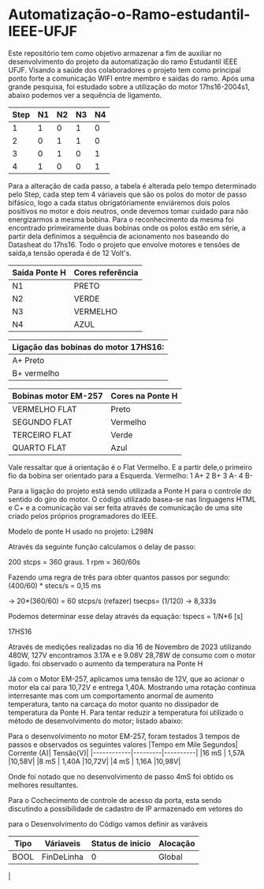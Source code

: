# Automatização-o-Ramo-estudantil-IEEE-UFJF

  Este repositório tem como objetivo armazenar a fim de auxiliar no desenvolvimento do projeto da automatização do ramo Estudantil IEEE UFJF.
Visando a saúde dos colaboradores o projeto tem como principal ponto forte a comunicação WIFI entre membro e saidas do ramo.
Após uma grande pesquisa, foi estudado sobre a utilização do motor 17hs16-2004s1, abaixo podemos ver a sequência de ligamento.

|Step | N1| N2| N3| N4|
|-----|---|---|---|---|
|   1 |  1|  0|  1|  0|
|   2 |  0|  1|  1|  0|
|   3 |  0|  1|  0|  1|
|   4 |  1|  0|  0|  1|


  Para a alteração de cada passo, a tabela é alterada pelo tempo determinado pelo Step, cada step tem 4 váriaveis que são os polos do motor de passo bifásico, logo a cada status obrigatóriamente enviáremos dois polos positivos no motor e dois neutros, onde devemos tomar cuidado para não energizarmos a mesma bobina. Para o reconhecimento da mesma foi encontrado primeiramente duas bobinas onde os polos estão em série, a partir dela definimos a sequência de acionamento nos baseando do Datasheat do 17hs16. Todo o projeto que envolve motores e tensôes de saída,a tensão operada é de 12 Volt's.
  
|Saida Ponte H |Cores referência |
|-------------|------------|
|N1 | PRETO |
|N2 | VERDE |
|N3 | VERMELHO| 
|N4 | AZUL|

|Ligação das bobinas do motor 17HS16:|
|---------------------------|
|A+ Preto | A- Verde|
|B+ vermelho| B- Azul|

|Bobinas motor EM-257| Cores na Ponte H|
|---------------------------------|----------|
|VERMELHO FLAT| Preto   | 
|SEGUNDO FLAT | Vermelho| 
|TERCEIRO FLAT | Verde|
|QUARTO FLAT| Azul|

Vale ressaltar que á orientação é o Flat Vermelho. E a partir dele,o primeiro fio da bobina ser orientado para a Esquerda. 
Vermelho:
1 A+
2 B+
3 A-
4 B-

  Para  a ligação do projeto está sendo utilizada a Ponte H para o controle do sentido do giro do motor. O código utilizado basea-se nas linguagens HTML e C+ e a comunicação vai ser feita através de comunicação de uma site criado pelos próprios programadores do IEEE. 

Modelo de ponte H usado no projeto:
L298N

Através da seguinte função calculamos o delay de passo:

200 stcps = 360 graus.
1 rpm = 360/60s

Fazendo uma regra de três para obter quantos passos por segundo:
(400/60) * stecs/s = 0,15 ms

 -> 20*(360/60) = 60 stcps/s (refazer)
tsecps= (1/120) -> 8,333s

Podemos determinar esse delay através da equação:
tspecs = 1/N*6 [s]

17HS16

Através de medições realizadas no dia 16 de Novembro de 2023 utilizando 480W, 127V encontramos 3.17A e e 9.08V 28,78W de consumo com o motor ligado.
foi observado o aumento  da temperatura na Ponte H

Já com o Motor EM-257, aplicamos uma tensão de 12V, que ao acionar o motor ela cai para 10,72V e entrega 1,40A. 
Mostrando uma rotação continua interresante mas com um comportamento anormal de aumento temperatura, tanto na carcaça do motor quanto no dissipador de temperatura da Ponte H.
Para tentar reduzir a temperatura foi utilizado o método de desenvolvimento do motor; listado abaixo:

Para o desenvolvimento no motor EM-257, foram testados 3 tempos de passos e observados os seguintes valores
|Tempo em Mile Segundos| Corrente (A)| Tensão(V)|
|------------|---------|----------|
|16 mS | 1,57A |10,58V|
|8  mS | 1,40A |10,72V|
|4 mS  | 1,16A |10,98V|

Onde foi notado que no desenvolvimento de passo 4mS foi obtido os melhores resultantes. 

Para o Cochecimento de controle de acesso da porta, esta sendo discutindo a possibilidade de cadastro de IP armazenado em vetores do 

para o Desenvolvimento do Código vamos definir as varáveis 

|Tipo|Váriaveis|Status de inicio|Alocação|
|----|---------|----------------|--------|
|BOOL|FinDeLinha|0|Global|
|



